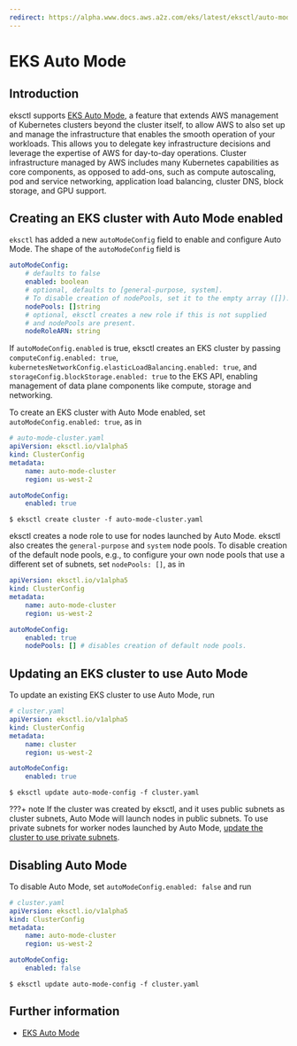 ```yaml
---
redirect: https://alpha.www.docs.aws.a2z.com/eks/latest/eksctl/auto-mode.html
---
```

# EKS Auto Mode

## Introduction

eksctl supports [EKS Auto Mode][eks-user-guide], a feature that extends AWS management of Kubernetes clusters beyond the cluster itself,
to allow AWS to also set up and manage the infrastructure that enables the smooth operation of your workloads.
This allows you to delegate key infrastructure decisions and leverage the expertise of AWS for day-to-day operations.
Cluster infrastructure managed by AWS includes many Kubernetes capabilities as core components, as opposed to add-ons,
such as compute autoscaling, pod and service networking, application load balancing, cluster DNS, block storage, and GPU support.

## Creating an EKS cluster with Auto Mode enabled

`eksctl` has added a new `autoModeConfig` field to enable and configure Auto Mode. The shape of the `autoModeConfig` field is

```yaml
autoModeConfig:
    # defaults to false
    enabled: boolean
    # optional, defaults to [general-purpose, system].
    # To disable creation of nodePools, set it to the empty array ([]).
    nodePools: []string
    # optional, eksctl creates a new role if this is not supplied
    # and nodePools are present.
    nodeRoleARN: string
```

If `autoModeConfig.enabled` is true, eksctl creates an EKS cluster by passing `computeConfig.enabled: true`,
`kubernetesNetworkConfig.elasticLoadBalancing.enabled: true`, and `storageConfig.blockStorage.enabled: true` to the EKS API,
enabling management of data plane components like compute, storage and networking.

To create an EKS cluster with Auto Mode enabled, set `autoModeConfig.enabled: true`, as in

```yaml
# auto-mode-cluster.yaml
apiVersion: eksctl.io/v1alpha5
kind: ClusterConfig
metadata:
    name: auto-mode-cluster
    region: us-west-2

autoModeConfig:
    enabled: true
```

```shell
$ eksctl create cluster -f auto-mode-cluster.yaml
```

eksctl creates a node role to use for nodes launched by Auto Mode. eksctl also creates the `general-purpose` and `system` node pools.
To disable creation of the default node pools, e.g., to configure your own node pools that use a different set of subnets, set `nodePools: []`, as in

```yaml
apiVersion: eksctl.io/v1alpha5
kind: ClusterConfig
metadata:
    name: auto-mode-cluster
    region: us-west-2

autoModeConfig:
    enabled: true
    nodePools: [] # disables creation of default node pools.
```

## Updating an EKS cluster to use Auto Mode
To update an existing EKS cluster to use Auto Mode, run

```yaml
# cluster.yaml
apiVersion: eksctl.io/v1alpha5
kind: ClusterConfig
metadata:
    name: cluster
    region: us-west-2

autoModeConfig:
    enabled: true
```

```shell
$ eksctl update auto-mode-config -f cluster.yaml
```

???+ note
    If the cluster was created by eksctl, and it uses public subnets as cluster subnets, Auto Mode will launch nodes in public subnets.
    To use private subnets for worker nodes launched by Auto Mode, [update the cluster to use private subnets](https://eksctl.io/usage/cluster-subnets-security-groups/).


## Disabling Auto Mode
To disable Auto Mode, set `autoModeConfig.enabled: false` and run

```yaml
# cluster.yaml
apiVersion: eksctl.io/v1alpha5
kind: ClusterConfig
metadata:
    name: auto-mode-cluster
    region: us-west-2

autoModeConfig:
    enabled: false
```

```shell
$ eksctl update auto-mode-config -f cluster.yaml
```

## Further information

- [EKS Auto Mode][eks-user-guide]

[eks-user-guide]: https://docs.aws.amazon.com/eks/latest/userguide/automode.html
